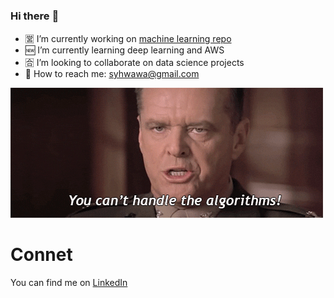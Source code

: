 ### Hi there :wave:

- :u55b6: I’m currently working on [machine learning repo](https://github.com/syhwawa/Machine_Learning)
- :new: I’m currently learning deep learning and AWS
- :u5408: I’m looking to collaborate on data science projects
- :email: How to reach me: syhwawa@gmail.com

![](https://github.com/syhwawa/syhwawa/blob/main/giphy.gif)

# Connet
You can find me on [LinkedIn](https://www.linkedin.com/in/yuhao-sun/)
